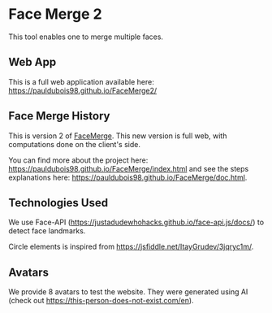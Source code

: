 # Face Merge 2
This tool enables one to merge multiple faces.

## Web App
This is a full web application available here:
https://pauldubois98.github.io/FaceMerge2/

## Face Merge History
This is version 2 of [FaceMerge](https://github.com/pauldubois98/FaceMerge).
This new version is full web, with computations done on the client's side.

You can find more about the project here: https://pauldubois98.github.io/FaceMerge/index.html and see the steps explanations here: https://pauldubois98.github.io/FaceMerge/doc.html.

## Technologies Used
We use Face-API (https://justadudewhohacks.github.io/face-api.js/docs/) to detect face landmarks.

Circle elements is inspired from https://jsfiddle.net/ItayGrudev/3jqryc1m/.

## Avatars
We provide 8 avatars to test the website.
They were generated using AI (check out https://this-person-does-not-exist.com/en).
